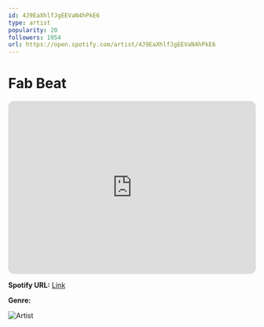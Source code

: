 ```yaml
---
id: 4J9EaXhlfJgEEVaN4hPkE6
type: artist
popularity: 20
followers: 1954
url: https://open.spotify.com/artist/4J9EaXhlfJgEEVaN4hPkE6
---
```

# Fab Beat

<iframe style="border-radius:12px" src="https://open.spotify.com/embed/artist/4J9EaXhlfJgEEVaN4hPkE6" width="100%" height="352" frameBorder="0" allowfullscreen="" allow="autoplay; clipboard-write; encrypted-media; fullscreen; picture-in-picture" loading="lazy"></iframe>

**Spotify URL:** [Link](https://open.spotify.com/artist/4J9EaXhlfJgEEVaN4hPkE6)

**Genre:** 

![Artist](https://i.scdn.co/image/ab6761610000e5eb535c66a51b0882ab920c857b)
